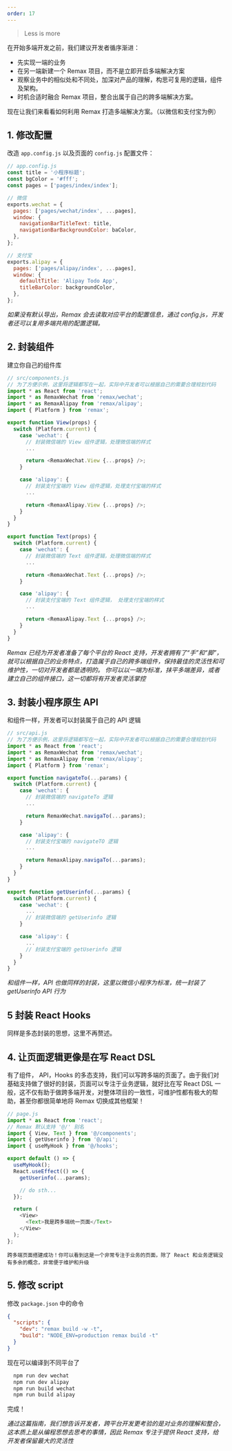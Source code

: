 ```yaml
---
order: 17
---
```


> Less is more

在开始多端开发之前，我们建议开发者循序渐进：

- 先实现一端的业务
- 在另一端新建一个 Remax 项目，而不是立即开启多端解决方案
- 观察业务中的相似处和不同处，加深对产品的理解，构思可复用的逻辑，组件及架构。
- 时机合适时融合 Remax 项目，整合出属于自己的跨多端解决方案。

现在让我们来看看如何利用 Remax 打造多端解决方案。（以微信和支付宝为例）

## 1. 修改配置

改造 `app.config.js` 以及页面的 `config.js` 配置文件：

```js
// app.config.js
const title = '小程序标题';
const bgColor = '#fff';
const pages = ['pages/index/index'];

// 微信
exports.wechat = {
  pages: ['pages/wechat/index', ...pages],
  window: {
    navigationBarTitleText: title,
    navigationBarBackgroundColor: baColor,
  },
};

// 支付宝
exports.alipay = {
  pages: ['pages/alipay/index', ...pages],
  window: {
    defaultTitle: 'Alipay Todo App',
    titleBarColor: backgroundColor,
  },
};
```

_如果没有默认导出，Remax 会去读取对应平台的配置信息，通过 config.js，开发者还可以复用多端共用的配置逻辑。_

## 2. 封装组件

建立你自己的组件库

```js
// src/components.js
// 为了方便示例，这里将逻辑都写在一起，实际中开发者可以根据自己的需要合理规划代码
import * as React from 'react';
import * as RemaxWechat from 'remax/wechat';
import * as RemaxAlipay from 'remax/alipay';
import { Platform } from 'remax';

export function View(props) {
  switch (Platform.current) {
    case 'wechat': {
      // 封装微信端的 View 组件逻辑，处理微信端的样式
      ...

      return <RemaxWechat.View {...props} />;
    }

    case 'alipay': {
      // 封装支付宝端的 View 组件逻辑，处理支付宝端的样式
      ...

      return <RemaxAlipay.View {...props} />;
    }
  }
}

export function Text(props) {
  switch (Platform.current) {
    case 'wechat': {
      // 封装微信端的 Text 组件逻辑，处理微信端的样式
      ...

      return <RemaxWechat.Text {...props} />;
    }

    case 'alipay': {
      // 封装支付宝端的 Text 组件逻辑， 处理支付宝端的样式
      ...

      return <RemaxAlipay.Text {...props} />;
    }
  }
}
```

_Remax 已经为开发者准备了每个平台的 React 支持，开发者拥有了“手”和“脚”，就可以根据自己的业务特点，打造属于自己的跨多端组件，保持最佳的灵活性和可维护性，一切对开发者都是透明的。_
_你可以以一端为标准，抹平多端差异，或者建立自己的组件接口，这一切都将有开发者灵活掌控_

## 3. 封装小程序原生 API

和组件一样，开发者可以封装属于自己的 API 逻辑

```js
// src/api.js
// 为了方便示例，这里将逻辑都写在一起，实际中开发者可以根据自己的需要合理规划代码
import * as React from 'react';
import * as RemaxWechat from 'remax/wechat';
import * as RemaxAlipay from 'remax/alipay';
import { Platform } from 'remax';

export function navigateTo(...params) {
  switch (Platform.current) {
    case 'wechat': {
      // 封装微信端的 navigateTo 逻辑
      ...

      return RemaxWechat.navigaTo(...params);
    }

    case 'alipay': {
      // 封装支付宝端的 navigateTO 逻辑
      ...

      return RemaxAlipay.navigaTo(...params);
    }
  }
}

export function getUserinfo(...params) {
  switch (Platform.current) {
    case 'wechat': {
      ...
      // 封装微信端的 getUserinfo 逻辑
    }

    case 'alipay': {
      ...
      // 封装支付宝端的 getUserinfo 逻辑
    }
  }
}
```

_和组件一样，API 也做同样的封装，这里以微信小程序为标准，统一封装了 getUserinfo API 行为_

## 5 封装 React Hooks

同样是多态封装的思想，这里不再赘述。

## 4. 让页面逻辑更像是在写 React DSL

有了组件， API，Hooks 的多态支持，我们可以写跨多端的页面了。由于我们对基础支持做了很好的封装，页面可以专注于业务逻辑，就好比在写 React DSL 一般，这不仅有助于做跨多端开发，对整体项目的一致性，可维护性都有极大的帮助，甚至你都很简单地将 Remax 切换成其他框架！

```js
// page.js
import * as React from 'react';
// Remax 默认支持 '@/' 别名
import { View, Text } from '@/components';
import { getUserinfo } from '@/api';
import { useMyHook } from '@/hooks';

export default () => {
  useMyHook();
  React.useEffect(() => {
    getUserinfo(...params);

    // do sth...
  });

  return (
    <View>
      <Text>我是跨多端统一页面</Text>
    </View>
  );
};
```

`跨多端页面搭建成功！你可以看到这是一个非常专注于业务的页面，除了 React 和业务逻辑没有多余的概念，非常便于维护和升级`

## 5. 修改 script

修改 `package.json` 中的命令

```json
{
  "scripts": {
    "dev": "remax build -w -t",
    "build": "NODE_ENV=production remax build -t"
  }
}
```

现在可以编译到不同平台了

```bash
  npm run dev wechat
  npm run dev alipay
  npm run build wechat
  npm run build alipay
```

完成！

_通过这篇指南，我们想告诉开发者，跨平台开发更考验的是对业务的理解和整合，这本质上是从编程思想去思考的事情，因此 Remax 专注于提供 React 支持，给开发者保留最大的灵活性_
